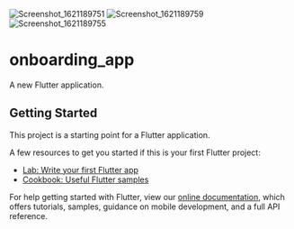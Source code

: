 ![Screenshot_1621189751](https://user-images.githubusercontent.com/44252172/118408337-fff4ed00-b6a6-11eb-98dd-ee23edfffd37.png)
![Screenshot_1621189759](https://user-images.githubusercontent.com/44252172/118408340-01beb080-b6a7-11eb-8ad1-0db2cb3513d4.png)
![Screenshot_1621189755](https://user-images.githubusercontent.com/44252172/118408341-02574700-b6a7-11eb-9a54-37782be90ca4.png)
# onboarding_app

A new Flutter application.

## Getting Started

This project is a starting point for a Flutter application.

A few resources to get you started if this is your first Flutter project:

- [Lab: Write your first Flutter app](https://flutter.dev/docs/get-started/codelab)
- [Cookbook: Useful Flutter samples](https://flutter.dev/docs/cookbook)

For help getting started with Flutter, view our
[online documentation](https://flutter.dev/docs), which offers tutorials,
samples, guidance on mobile development, and a full API reference.

